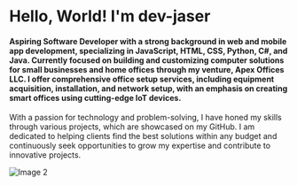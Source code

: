 # Hello, World! I'm dev-jaser

#### Aspiring Software Developer with a strong background in web and mobile app development, specializing in JavaScript, HTML, CSS, Python, C#, and Java. Currently focused on building and customizing computer solutions for small businesses and home offices through my venture, Apex Offices LLC. I offer comprehensive office setup services, including equipment acquisition, installation, and network setup, with an emphasis on creating smart offices using cutting-edge IoT devices.

With a passion for technology and problem-solving, I have honed my skills through various projects, which are showcased on my GitHub. I am dedicated to helping clients find the best solutions within any budget and continuously seek opportunities to grow my expertise and contribute to innovative projects.


<div style="display: flex;">
    <img src="https://i.pinimg.com/736x/ad/24/39/ad24392deb16d10e89a0276e4c3cd979.jpg" alt="Image 2" style="width: auto;">
</div>


<!--
**dev-jaser/dev-jaser** is a ✨ _special_ ✨ repository because its `README.md` (this file) appears on your GitHub profile.

Here are some ideas to get you started:

- 🔭 I’m currently working on ...
- 🌱 I’m currently learning ...
- 👯 I’m looking to collaborate on ...
- 🤔 I’m looking for help with ...
- 💬 Ask me about ...
- 📫 How to reach me: ...
- 😄 Pronouns: ...
- ⚡ Fun fact: ...

<table>
  <tr>
    <th>Header 1</th>
    <th>Header 2</th>
  </tr>
  <tr>
    <td>Data 1</td>
    <td>Data 2</td>
  </tr>
</table>

<p align="center">
  <img src="https://img.shields.io/github/actions/workflow/status/xJB6x/repository/build.yml?style=flat-square">
</p>



-->
